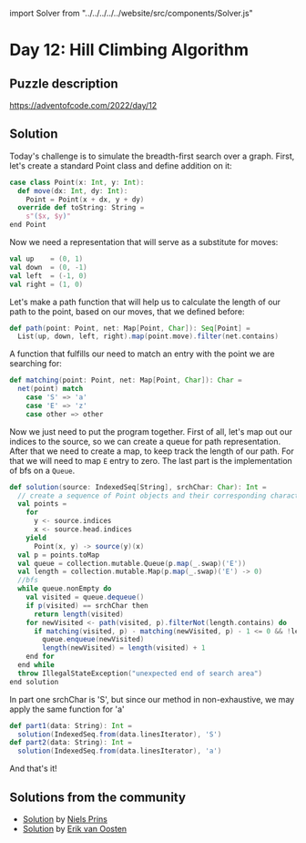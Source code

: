 import Solver from "../../../../../website/src/components/Solver.js"

# Day 12: Hill Climbing Algorithm

## Puzzle description

https://adventofcode.com/2022/day/12

## Solution

Today's challenge is to simulate the breadth-first search over a graph. First, let's create a standard Point class and define addition on it:

```scala
case class Point(x: Int, y: Int):
  def move(dx: Int, dy: Int): 
    Point = Point(x + dx, y + dy)
  override def toString: String =
    s"($x, $y)"
end Point
```

Now we need a representation that will serve as a substitute for moves:

```scala
val up    = (0, 1)
val down  = (0, -1)
val left  = (-1, 0)
val right = (1, 0)
```

Let's make a path function that will help us to calculate the length of our path to the point, based on our moves, that we defined before:

```scala
def path(point: Point, net: Map[Point, Char]): Seq[Point] = 
  List(up, down, left, right).map(point.move).filter(net.contains)
```

A function that fulfills our need to match an entry with the point we are searching for:

```scala
def matching(point: Point, net: Map[Point, Char]): Char = 
  net(point) match
    case 'S' => 'a'
    case 'E' => 'z'
    case other => other
```

Now we just need to put the program together. First of all, let's map out our indices to the source, so we can create a queue for path representation. After that we need to create a map, to keep track the length of our path. For that we will need to map `E` entry to zero. The last part is the implementation of bfs on a `Queue`.

```scala
def solution(source: IndexedSeq[String], srchChar: Char): Int =
  // create a sequence of Point objects and their corresponding character in source
  val points =
    for
      y <- source.indices
      x <- source.head.indices
    yield
      Point(x, y) -> source(y)(x)
  val p = points.toMap
  val queue = collection.mutable.Queue(p.map(_.swap)('E'))
  val length = collection.mutable.Map(p.map(_.swap)('E') -> 0)
  //bfs
  while queue.nonEmpty do
    val visited = queue.dequeue()
    if p(visited) == srchChar then
      return length(visited)
    for newVisited <- path(visited, p).filterNot(length.contains) do
      if matching(visited, p) - matching(newVisited, p) - 1 <= 0 && !length.contains(newVisited) then
        queue.enqueue(newVisited)
        length(newVisited) = length(visited) + 1
    end for
  end while
  throw IllegalStateException("unexpected end of search area")
end solution
```
In part one srchChar is 'S', but since our method in non-exhaustive, we may apply the same function for 'a'

```scala
def part1(data: String): Int = 
  solution(IndexedSeq.from(data.linesIterator), 'S')
def part2(data: String): Int = 
  solution(IndexedSeq.from(data.linesIterator), 'a')
```

And that's it!

## Solutions from the community
- [Solution](https://github.com/prinsniels/AdventOfCode2022/blob/master/src/main/scala/day12.scala) by [Niels Prins](https://github.com/prinsniels)
- [Solution](https://github.com/erikvanoosten/advent-of-code/blob/main/src/main/scala/nl/grons/advent/y2022/Day12.scala) by [Erik van Oosten](https://github.com/erikvanoosten)
